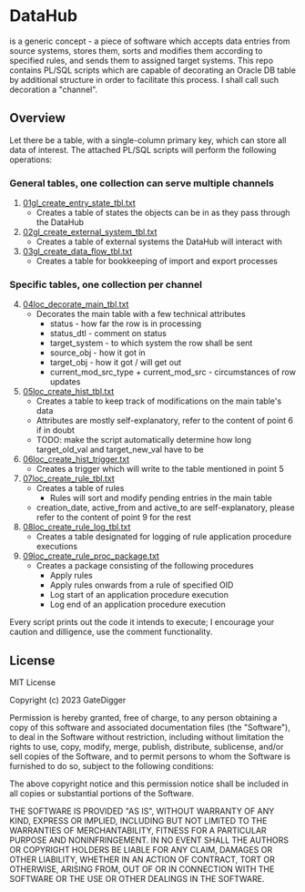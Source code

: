 # DataHub
is a generic concept - a piece of software which accepts data entries from source systems, stores them, sorts and modifies them according to specified rules, and sends them to assigned target systems. This repo contains PL/SQL scripts which are capable of decorating an Oracle DB table by additional structure in order to facilitate this process. I shall call such decoration a "channel".

## Overview
Let there be a table, with a single-column primary key, which can store all data of interest. The attached PL/SQL scripts will perform the following operations:

### General tables, one collection can serve multiple channels
1. [01gl_create_entry_state_tbl.txt](src/01gl_create_entry_state_tbl.txt)
   - Creates a table of states the objects can be in as they pass through the DataHub
2. [02gl_create_external_system_tbl.txt](src/02gl_create_external_system_tbl.txt)
   - Creates a table of external systems the DataHub will interact with
3. [03gl_create_data_flow_tbl.txt](src/03gl_create_data_flow_tbl.txt)
   - Creates a table for bookkeeping of import and export processes
### Specific tables, one collection per channel
4. [04loc_decorate_main_tbl.txt](src/04loc_decorate_main_tbl.txt)
   - Decorates the main table with a few technical attributes
     - status - how far the row is in processing
     - status_dtl - comment on status
     - target_system - to which system the row shall be sent
     - source_obj - how it got in
     - target_obj - how it got / will get out
     - current_mod_src_type + current_mod_src - circumstances of row updates
5. [05loc_create_hist_tbl.txt](src/05loc_create_hist_tbl.txt)
   - Creates a table to keep track of modifications on the main table's data
   - Attributes are mostly self-explanatory, refer to the content of point 6 if in doubt
   - TODO: make the script automatically determine how long target_old_val and target_new_val have to be
6. [06loc_create_hist_trigger.txt](src/06loc_create_hist_trigger.txt)
   - Creates a trigger which will write to the table mentioned in point 5
7. [07loc_create_rule_tbl.txt](src/07loc_create_rule_tbl.txt)
   - Creates a table of rules
      - Rules will sort and modify pending entries in the main table
   - creation_date, active_from and active_to are self-explanatory, please refer to the content of point 9 for the rest
8. [08loc_create_rule_log_tbl.txt](src/08loc_create_rule_log_tbl.txt)
   - Creates a table designated for logging of rule application procedure executions
9. [09loc_create_rule_proc_package.txt](src/09loc_create_rule_proc_package.txt)
   - Creates a package consisting of the following procedures
      - Apply rules
      - Apply rules onwards from a rule of specified OID
      - Log start of an application procedure execution
      - Log end of an application procedure execution
  
Every script prints out the code it intends to execute; I encourage your caution and dilligence, use the comment functionality.

## License

MIT License

Copyright (c) 2023 GateDigger

Permission is hereby granted, free of charge, to any person obtaining a copy
of this software and associated documentation files (the "Software"), to deal
in the Software without restriction, including without limitation the rights
to use, copy, modify, merge, publish, distribute, sublicense, and/or sell
copies of the Software, and to permit persons to whom the Software is
furnished to do so, subject to the following conditions:

The above copyright notice and this permission notice shall be included in all
copies or substantial portions of the Software.

THE SOFTWARE IS PROVIDED "AS IS", WITHOUT WARRANTY OF ANY KIND, EXPRESS OR
IMPLIED, INCLUDING BUT NOT LIMITED TO THE WARRANTIES OF MERCHANTABILITY,
FITNESS FOR A PARTICULAR PURPOSE AND NONINFRINGEMENT. IN NO EVENT SHALL THE
AUTHORS OR COPYRIGHT HOLDERS BE LIABLE FOR ANY CLAIM, DAMAGES OR OTHER
LIABILITY, WHETHER IN AN ACTION OF CONTRACT, TORT OR OTHERWISE, ARISING FROM,
OUT OF OR IN CONNECTION WITH THE SOFTWARE OR THE USE OR OTHER DEALINGS IN THE
SOFTWARE.
